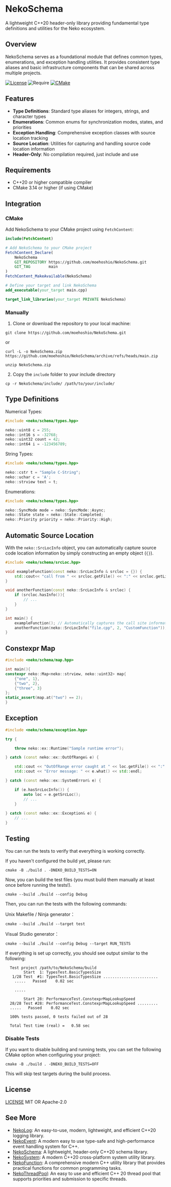 # NekoSchema

A lightweight C++20 header-only library providing fundamental type definitions and utilities for the Neko ecosystem.

## Overview

NekoSchema serves as a foundational module that defines common types, enumerations, and exception handling utilities. It provides consistent type aliases and basic infrastructure components that can be shared across multiple projects.

[![License](https://img.shields.io/badge/License-MIT%20OR%20Apache--2.0-blue.svg)](LICENSE)
![Require](https://img.shields.io/badge/%20Require%20-%3E=%20C++%2020-orange.svg)
[![CMake](https://img.shields.io/badge/CMake-3.14+-green.svg)](https://cmake.org/)

## Features

- **Type Definitions**: Standard type aliases for integers, strings, and character types
- **Enumerations**: Common enums for synchronization modes, states, and priorities
- **Exception Handling**: Comprehensive exception classes with source location tracking
- **Source Location**: Utilities for capturing and handling source code location information
- **Header-Only**: No compilation required, just include and use

## Requirements

- C++20 or higher compatible compiler
- CMake 3.14 or higher (if using CMake)

## Integration

### CMake

Add NekoSchema to your CMake project using `FetchContent`:

```cmake
include(FetchContent)

# Add NekoSchema to your CMake project
FetchContent_Declare(
    NekoSchema
    GIT_REPOSITORY https://github.com/moehoshio/NekoSchema.git
    GIT_TAG        main
)
FetchContent_MakeAvailable(NekoSchema)

# Define your target and link NekoSchema
add_executable(your_target main.cpp)

target_link_libraries(your_target PRIVATE NekoSchema)
```

### Manually

1. Clone or download the repository to your local machine:

```shell
git clone https://github.com/moehoshio/NekoSchema.git
```

or

```shell
curl -L -o NekoSchema.zip https://github.com/moehoshio/NekoSchema/archive/refs/heads/main.zip

unzip NekoSchema.zip
```

2. Copy the `include` folder to your include directory

```shell
cp -r NekoSchema/include/ /path/to/your/include/
```

## Type Definitions

Numerical Types:

```cpp
#include <neko/schema/types.hpp>

neko::uint8 c = 255;
neko::int16 s = -32768;
neko::uint32 count = 42;
neko::int64 i = -123456789;
```

String Types:

```cpp
#include <neko/schema/types.hpp>

neko::cstr t = "Sample C-String";
neko::uchar c = 'A';
neko::strview text = t;
```

Enumerations:

```cpp
#include <neko/schema/types.hpp>

neko::SyncMode mode = neko::SyncMode::Async;
neko::State state = neko::State::Completed;
neko::Priority priority = neko::Priority::High;
```

## Automatic Source Location

With the `neko::SrcLocInfo` object, you can automatically capture source code location information by simply constructing an empty object (`{}`).

```cpp
#include <neko/schema/srcLoc.hpp>

void exampleFunction(const neko::SrcLocInfo & srcloc = {}) {
    std::cout<< "call from " << srcloc.getFile() << ":" << srcloc.getLine() << " in function " << srcloc.getFunc() << std::endl;
}

void anotherFunction(const neko::SrcLocInfo & srcloc) {
    if (srcloc.hasInfo()){
        // ...
    }
}

int main() {
    exampleFunction(); // Automatically captures the call site information
    anotherFunction(neko::SrcLocInfo("file.cpp", 2, "CustomFunction")); // You can also provide custom source location
}
```

## Constexpr Map

```cpp
#include <neko/schema/map.hpp>

int main(){
constexpr neko::Map<neko::strview, neko::uint32> map{
    {"one", 1},
    {"two", 2},
    {"three", 3}
};
static_assert(map.at("two") == 2);
}
```

## Exception

```cpp
#include <neko/schema/exception.hpp>

try {

    throw neko::ex::Runtime("Sample runtime error");

} catch (const neko::ex::OutOfRange& e) {

    std::cout << "OutOfRange error caught at " << loc.getFile() << ":" << loc.getLine() << " in function " << loc.getFunc() << std::endl;
    std::cout << "Error message: " << e.what() << std::endl;

} catch (const neko::ex::SystemError& e) {

    if (e.hasSrcLocInfo()) {
        auto loc = e.getSrcLoc();
        // ...
    }
    
} catch (const neko::ex::Exception& e) {
    // ...
}
```

## Testing

You can run the tests to verify that everything is working correctly.

If you haven't configured the build yet, please run:

```shell
cmake -B ./build . -DNEKO_BUILD_TESTS=ON
```

Now, you can build the test files (you must build them manually at least once before running the tests!).

```shell
cmake --build ./build --config Debug
```

Then, you can run the tests with the following commands:

Unix Makefile / Ninja generator：

```shell
cmake --build ./build --target test
```

Visual Studio generator：

```shell
cmake --build ./build --config Debug --target RUN_TESTS
```

If everything is set up correctly, you should see output similar to the following:

```shell
  Test project /path/to/NekoSchema/build
        Start  1: TypesTest.BasicTypesSize
   1/28 Test  #1: TypesTest.BasicTypesSize ........................
    .....   Passed    0.02 sec

    .....

        Start 28: PerformanceTest.ConstexprMapLookupSpeed
  28/28 Test #28: PerformanceTest.ConstexprMapLookupSpeed .........
  .....   Passed    0.02 sec

  100% tests passed, 0 tests failed out of 28

  Total Test time (real) =   0.58 sec
```

### Disable Tests

If you want to disable building and running tests, you can set the following CMake option when configuring your project:

```shell
cmake -B ./build . -DNEKO_BUILD_TESTS=OFF
```

This will skip test targets during the build process.

## License

[LICENSE](LICENSE) MIT OR Apache-2.0

## See More

- [NekoLog](https://github.com/moehoshio/NekoLog): An easy-to-use, modern, lightweight, and efficient C++20 logging library.
- [NekoEvent](https://github.com/moehoshio/NekoEvent): A modern easy to use type-safe and high-performance event handling system for C++.
- [NekoSchema](https://github.com/moehoshio/NekoSchema): A lightweight, header-only C++20 schema library.
- [NekoSystem](https://github.com/moehoshio/NekoSystem): A modern C++20 cross-platform system utility library.
- [NekoFunction](https://github.com/moehoshio/NekoFunction): A comprehensive modern C++ utility library that provides practical functions for common programming tasks.
- [NekoThreadPool](https://github.com/moehoshio/NekoThreadPool): An easy to use and efficient C++ 20 thread pool that supports priorities and submission to specific threads.
